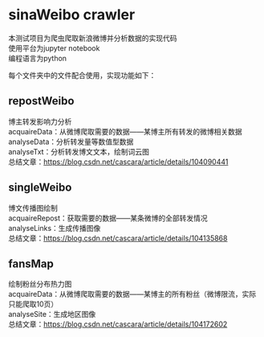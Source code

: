 # sinaWeibo crawler
本测试项目为爬虫爬取新浪微博并分析数据的实现代码  
使用平台为jupyter notebook   
编程语言为python  


每个文件夹中的文件配合使用，实现功能如下：  
## repostWeibo
博主转发影响力分析  
acquaireData：从微博爬取需要的数据——某博主所有转发的微博相关数据  
analyseData：分析转发量等数值型数据  
analyseTxt：分析转发博文文本，绘制词云图  
总结文章：https://blog.csdn.net/cascara/article/details/104090441
## singleWeibo
博文传播图绘制  
acquaireRepost：获取需要的数据——某条微博的全部转发情况  
analyseLinks：生成传播图像  
总结文章：https://blog.csdn.net/cascara/article/details/104135868
## fansMap
绘制粉丝分布热力图  
acquaireData：从微博爬取需要的数据——某博主的所有粉丝（微博限流，实际只能爬取10页）  
analyseSite：生成地区图像  
总结文章：https://blog.csdn.net/cascara/article/details/104172602

